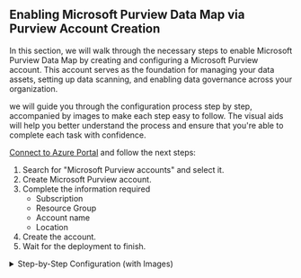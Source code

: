 ## Enabling Microsoft Purview Data Map via Purview Account Creation
In this section, we will walk through the necessary steps to enable Microsoft Purview Data Map by creating and configuring a Microsoft Purview account. This account serves as the foundation for managing your data assets, setting up data scanning, and enabling data governance across your organization.

we will guide you through the configuration process step by step, accompanied by images to make each step easy to follow. The visual aids will help you better understand the process and ensure that you're able to complete each task with confidence.

[Connect to Azure Portal](https://portal.azure.com) and follow the next steps:
1. Search for "Microsoft Purview accounts" and select it.
2. Create Microsoft Purview account.
3. Complete the information required
   - Subscription
   - Resource Group
   - Account name
   - Location
5. Create the account.
6. Wait for the deployment to finish.


<details>
<summary>Step-by-Step Configuration (with Images)</summary>

<br>
<p align="center">
<img src="https://github.com/user-attachments/assets/bccc9c21-8570-47b6-98cb-90e65679379f" WIDTH="650"></p>
<p align="center">Azure Portal search for "Microsoft Purview accounts"</p>
<br>

<p align="center">
<img src="https://github.com/user-attachments/assets/ffeb8327-6bf8-4310-8a92-a1b177e56793" WIDTH="650"></p>
<p align="center">Microsoft Purview accounts select "Create"</p>
<br>

<p align="center">
<img src="https://github.com/user-attachments/assets/4120ca88-2470-4789-b1f2-3e8b3758e61c" WIDTH="650"></p>
<p align="center">Microsoft Purview accounts complete the information required</p>
<br>

<p align="center">
<img src="https://github.com/user-attachments/assets/9e24ebcf-0bcf-4d73-a6f5-0c1f58c3c50d" WIDTH="650"></p>
<p align="center">Microsoft Purview accounts press "Create" button</p>
<br>

<p align="center">
<img src="https://github.com/user-attachments/assets/5cbc23d8-cdb7-4e96-8b52-0c52735352f8" WIDTH="650"></p>
<p align="center">Microsoft Purview accounts deployment in progress</p>
<br>

<p align="center">
<img src="https://github.com/user-attachments/assets/58713342-ef01-47a4-b823-86c4c0a79bd5" WIDTH="650"></p>
<p align="center">Microsoft Purview accounts deployment complete</p>
<br>

<p align="center">
<img src="https://github.com/user-attachments/assets/49eae672-8487-47d4-8a01-47c0130281a3" WIDTH="650"></p>
<p align="center">Microsoft Purview accounts go to the resource</p>
<br>

</details>
<br>
